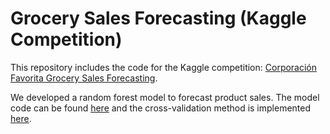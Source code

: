 # Grocery Sales Forecasting (Kaggle Competition)
This repository includes the code for the Kaggle competition: [Corporación Favorita Grocery Sales Forecasting](https://www.kaggle.com/c/favorita-grocery-sales-forecasting). 

We developed a random forest model to forecast product sales. The model code can be found [here](https://github.com/aagarwal4/Kaggle_Grocery_Sales_Forecast/blob/master/GrocerySales_06.ipynb) and the cross-validation method is implemented [here](https://github.com/aagarwal4/Kaggle_Grocery_Sales_Forecast/blob/master/GrocerySales_cross_val.ipynb).
